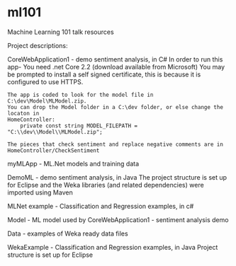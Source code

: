 # ml101
Machine Learning 101 talk resources

Project descriptions:

CoreWebApplication1 - demo sentiment analysis, in C#
	In order to run this app-
	You need .net Core 2.2 (download available from Microsoft)
	You may be prompted to install a self signed certificate, this is because it is configured to use HTTPS.

	The app is coded to look for the model file in C:\dev\Model\MLModel.zip.
	You can drop the Model folder in a C:\dev folder, or else change the locaton in 
	HomeController:
		private const string MODEL_FILEPATH = "C:\\dev\\Model\\MLModel.zip";

	The pieces that check sentiment and replace negative comments are in
	HomeController/CheckSentiment

myMLApp - ML.Net models and training data

DemoML - demo sentiment analysis, in Java
	The project structure is set up for Eclipse and the Weka libraries (and related dependencies) were imported using Maven

MLNet example - Classification and Regression examples, in c#

Model - ML model used by CoreWebApplication1 - sentiment analysis demo

Data - examples of Weka ready data files

WekaExample  - Classification and Regression examples, in Java
	Project structure is set up for Eclipse


